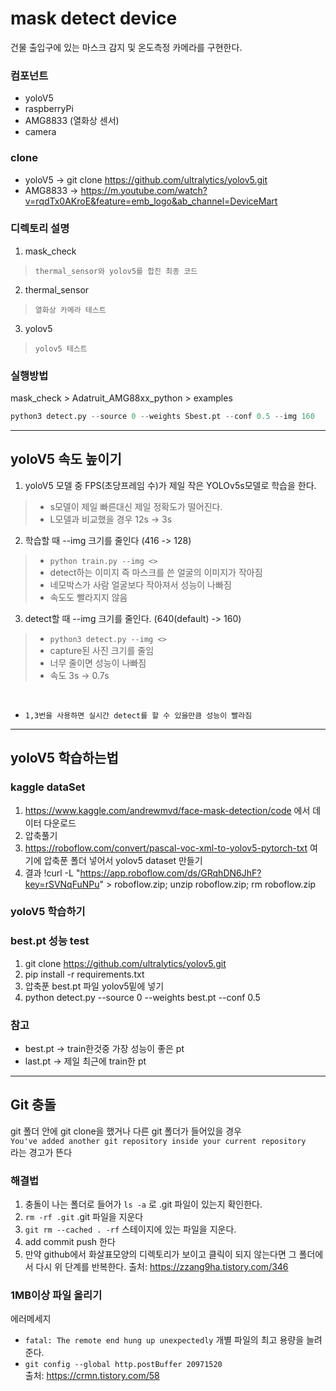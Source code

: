 # mask detect device
건물 출입구에 있는 마스크 감지 및 온도측정 카메라를 구현한다.

### 컴포넌트
- yoloV5
- raspberryPi
- AMG8833 (열화상 센서)
- camera

### clone
- yoloV5 -> git clone https://github.com/ultralytics/yolov5.git<br>
- AMG8833 -> https://m.youtube.com/watch?v=rqdTx0AKroE&feature=emb_logo&ab_channel=DeviceMart

### 디렉토리 설명
1. mask_check
> `thermal_sensor와 yolov5를 합친 최종 코드`
2. thermal_sensor
> `열화상 카메라 테스트`
3. yolov5
> `yolov5 테스트`

### 실행방법
mask_check > Adatruit_AMG88xx_python > examples <br>
```python
python3 detect.py --source 0 --weights Sbest.pt --conf 0.5 --img 160
```
----
## yoloV5 속도 높이기

1. yoloV5 모델 중 FPS(초당프레임 수)가 제일 작은 YOLOv5s모델로 학습을 한다.
>- s모델이 제일 빠른대신 제일 정확도가 떨어진다.
>- L모델과 비교했을 경우 12s -> 3s

2. 학습할 때 --img 크기를 줄인다 (416 -> 128)
>- `python train.py --img <>`
>- detect하는 이미지 즉 마스크를 쓴 얼굴의 이미지가 작아짐
>- 네모박스가 사람 얼굴보다 작아져서 성능이 나빠짐
>- 속도도 빨라지지 않음

3. detect할 때 --img 크기를 줄인다. (640(default) -> 160)
>- `python3 detect.py --img <>`
>- capture된 사진 크기를 줄임
>- 너무 줄이면 성능이 나빠짐
>- 속도 3s -> 0.7s
<br>

- `1,3번을 사용하면 실시간 detect를 할 수 있을만큼 성능이 빨라짐`

----
## yoloV5 학습하는법

### kaggle dataSet
1. https://www.kaggle.com/andrewmvd/face-mask-detection/code
   에서 데이터 다운로드
2. 압축풀기
3. https://roboflow.com/convert/pascal-voc-xml-to-yolov5-pytorch-txt
   여기에 압축푼 폴더 넣어서 yolov5 dataset 만들기
4. 결과 
   !curl -L "https://app.roboflow.com/ds/GRqhDN6JhF?key=rSVNqFuNPu" > roboflow.zip; unzip roboflow.zip; rm roboflow.zip

### yoloV5 학습하기

### best.pt 성능 test
1. git clone https://github.com/ultralytics/yolov5.git
2. pip install -r requirements.txt
3. 압축푼 best.pt 파일 yolov5밑에 넣기
4. python detect.py --source 0 --weights best.pt --conf 0.5

### 참고
- best.pt -> train한것중 가장 성능이 좋은 pt<br>
- last.pt -> 제일 최근에 train한 pt<br>

---
## Git 충돌
git 폴더 안에 git clone을 했거나 다른 git 폴더가 들어있을 경우<br>
`You've added another git repository inside your current repository`<br>
라는 경고가 뜬다<br>

### 해결법
1. 충돌이 나는 폴더로 들어가 `ls -a` 로 .git 파일이 있는지 확인한다.
2. `rm -rf .git` .git 파일을 지운다
3. `git rm --cached . -rf` 스테이지에 있는 파일을 지운다.
4. add commit push 한다
5. 만약 github에서 화살표모양의 디렉토리가 보이고 클릭이 되지 않는다면 그 폴더에서 다시 위 단계를 반복한다.
출처: https://zzang9ha.tistory.com/346

### 1MB이상 파일 올리기
에러메세지
- `fatal: The remote end hung up unexpectedly`
개별 파일의 최고 용량을 늘려준다.
- `git config --global http.postBuffer 20971520`<br>
출처: https://crmn.tistory.com/58
